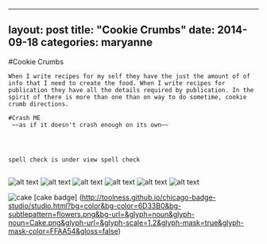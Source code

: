      
---
layout: post
title:  "Cookie Crumbs"
date:   2014-09-18
categories: maryanne
---

#Cookie Crumbs

	When I write recipes for my self they have the just the amount of of info that I need to create the food. When I write recipes for publication they have all the details required by publication. In the spirit of there is more than one than on way to do sometime, cookie crumb directions. 

	#Crash ME
	 ~~as if it doesn't crash enough on its own~~

	 


	spell check is under view spell check


##



![alt text](http://ascendproject.org/participants/portland/maryanne/images/Screen-Shot-2014-09-18-at-11-08-42-AM.png)
![alt text](http://ascendproject.org/participants/portland/maryanne/images/Screen-Shot-2014-09-18-at-11-10-22-AM.png)
![alt text](http://ascendproject.org/participants/portland/maryanne/images/Screen-Shot-2014-09-18-at-11-11-22-AM.png)
![alt text](http://ascendproject.org/participants/portland/maryanne/images/Screen-Shot-2014-09-18-at-11-11-40-AM.png)
![alt text](http://ascendproject.org/participants/portland/maryanne/images/Screen-Shot-2014-09-18-at-11-12-35-AM.png)
![alt text](http://ascendproject.org/participants/portland/maryanne/images/Screen-Shot-2014-09-18-at-11-28-52-AM.png)

![cake](http://ascendproject.org/participants/portland/maryanne/images/cake.png)
[cake badge]
(http://toolness.github.io/chicago-badge-studio/studio.html?bg=color&bg-color=6D33B0&bg-subtlepattern=flowers.png&bg-url=&glyph=noun&glyph-noun=Cake.png&glyph-url=&glyph-scale=1.2&glyph-mask=true&glyph-mask-color=FFAA54&gloss=false)
